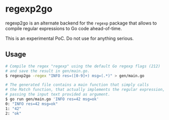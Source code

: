 # regexp2go

regexp2go is an alternate backend for the `regexp` package that allows to compile regular expressions to Go code ahead-of-time.

This is an experimental PoC. Do not use for anything serious.

## Usage

```sh
# Compile the regex "regexp" using the default Go regexp flags (212)
# and save the result in gen/main.go.
$ regexp2go -regex "INFO res=([0-9]+) msg=(.*)" > gen/main.go

# The generated file contains a main function that simply calls
# the Match function, that actually implements the regular expression,
# passing the input text provided as argument.
$ go run gen/main.go 'INFO res=42 msg=ok'
0: "INFO res=42 msg=ok"
1: "42"
2: "ok"
```